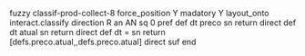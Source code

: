 fuzzy classif-prod-collect-8
   force_position Y
   madatory Y
   layout_onto interact.classify
   direction R
   an AN
   sq 0
   pref 
   def 
    dt preco
    sn 
    return 
    direct 
   def 
    dt atual
    sn 
    return 
    direct 
   def 
    dt =
    sn 
    return [defs.preco.atual,,defs.preco.atual]
    direct 
   suf 
end
